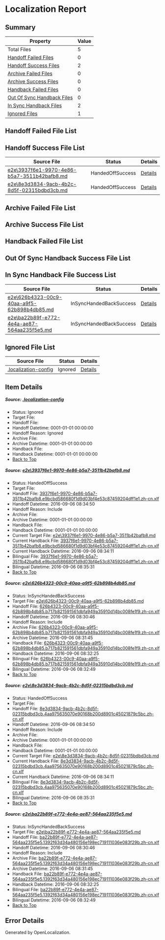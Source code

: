 # <a name='report-top'></a> Localization Report

## Summary
 Property | Value 
 -------- | ----- 
 Total Files | 5
[ Handoff Failed Files ](#handoff-failed-list)| 0
[ Handoff Success Files ](#handoff-success-list)| 2
[ Archive Failed Files ](#archive-failed-list)| 0
[ Archive Success Files ](#archive-success-list)| 0
[ Handback Failed Files ](#handback-failed-list)| 0
[ Out Of Sync Handback Files ](#outofsync-handback-success-list)| 0
[ In Sync Handback Files ](#insync-handback-success-list)| 2
[ Ignored Files ](#ignored-list)| 1

## <a name='handoff-failed-list'></a> Handoff Failed File List

## <a name='handoff-success-list'></a> Handoff Success File List
 Source File | Status | Details 
 ----------- | ------ | ------- 
 [e2e\3937f6e1-9970-4e86-b5a7-3511b42bafb8.md](https://github.com/OpenLocalizationTestOrg/ol-test0/blob/deb09a2ca822eb422627dcc288deddb1062f6b5f/e2e/3937f6e1-9970-4e86-b5a7-3511b42bafb8.md) | HandedOffSuccess | [Details](#e086007d22988cb52a607d98c2358b843c2c43251)
 [e2e\8e3d3834-9acb-4b2c-8d5f-02315bdbd3cb.md](https://github.com/OpenLocalizationTestOrg/ol-test0/blob/deb09a2ca822eb422627dcc288deddb1062f6b5f/e2e/8e3d3834-9acb-4b2c-8d5f-02315bdbd3cb.md) | HandedOffSuccess | [Details](#bf7d038f641de5380600e24839f9a6576efa9e8a3)

## <a name='archive-failed-list'></a> Archive Failed File List

## <a name='archive-success-list'></a> Archive Success File List

## <a name='handback-failed-list'></a> Handback Failed File List

## <a name='outofsync-handback-success-list'></a> Out Of Sync Handback Success File List

## <a name='insync-handback-success-list'></a> In Sync Handback File Success List
 Source File | Status | Details 
 ----------- | ------ | ------- 
 [e2e\626b4323-00c9-40aa-a9f5-62b898b4db85.md](https://github.com/OpenLocalizationTestOrg/ol-test0/blob/39979fc2eca5466896d188b359b79b2896e4c134/e2e/626b4323-00c9-40aa-a9f5-62b898b4db85.md) | InSyncHandedBackSuccess | [Details](#f035b7cf5a55ecbedbf278d857720526b6d183172)
 [e2e\ba22b89f-e772-4e4a-ae87-564aa235f5e5.md](https://github.com/OpenLocalizationTestOrg/ol-test0/blob/39979fc2eca5466896d188b359b79b2896e4c134/e2e/ba22b89f-e772-4e4a-ae87-564aa235f5e5.md) | InSyncHandedBackSuccess | [Details](#e4ff04bf09ec4ef70c02358b5d9054e523e56f7d4)

## <a name='ignored-list'></a> Ignored File List
 Source File | Status | Details 
 ----------- | ------ | ------- 
 [.localization-config](https://github.com/OpenLocalizationTestOrg/ol-test0/blob/deb09a2ca822eb422627dcc288deddb1062f6b5f/.localization-config) | Ignored | [Details](#3d4f252ac210baf56311d7e97dcc2db10974dbd20)

## Item Details
##### <a name='3d4f252ac210baf56311d7e97dcc2db10974dbd20'></a> Source: [.localization-config](https://github.com/OpenLocalizationTestOrg/ol-test0/blob/deb09a2ca822eb422627dcc288deddb1062f6b5f/.localization-config)
* Status: Ignored
* Target File: 
* Handoff File: 
* Handoff Datetime: 0001-01-01 00:00:00
* Handoff Reason: Ignored
* Archive File: 
* Archive Datetime: 0001-01-01 00:00:00
* Handback File: 
* Handback Datetime: 0001-01-01 00:00:00
* [Back to Top](#report-top)

##### <a name='e086007d22988cb52a607d98c2358b843c2c43251'></a> Source: [e2e\3937f6e1-9970-4e86-b5a7-3511b42bafb8.md](https://github.com/OpenLocalizationTestOrg/ol-test0/blob/deb09a2ca822eb422627dcc288deddb1062f6b5f/e2e/3937f6e1-9970-4e86-b5a7-3511b42bafb8.md)
* Status: HandedOffSuccess
* Target File: 
* Handoff File: [3937f6e1-9970-4e86-b5a7-3511b42bafb8.e9bcbd586680f1d9d03bf4e53c87459204dff1e1.zh-cn.xlf](https://github.com/OpenLocalizationTestOrg/ol-test0-handoff/blob/5a6a3c1eaed6d5b562ef221b795dfd2417c7536c/ol-handoff/OpenLocalizationTestOrg/ol-test0-zhcn/ci/ht/3937f6e1-9970-4e86-b5a7-3511b42bafb8.e9bcbd586680f1d9d03bf4e53c87459204dff1e1.zh-cn.xlf)
* Handoff Datetime: 2016-09-06 08:34:50
* Handoff Reason: Include
* Archive File: 
* Archive Datetime: 0001-01-01 00:00:00
* Handback File: 
* Handback Datetime: 0001-01-01 00:00:00
* Current Target File: [e2e\3937f6e1-9970-4e86-b5a7-3511b42bafb8.md](https://github.com/OpenLocalizationTestOrg/ol-test0-zhcn/blob/7cef1cc39b6a764d2e0a0e61a48cfbb3e50f2e4a/e2e/3937f6e1-9970-4e86-b5a7-3511b42bafb8.md)
* Current Handback File: [3937f6e1-9970-4e86-b5a7-3511b42bafb8.e9bcbd586680f1d9d03bf4e53c87459204dff1e1.zh-cn.xlf](https://github.com/OpenLocalizationTestOrg/ol-test0-handback/blob/41e935ec812206a6b6e599d9e5464ad38726fcb9/ol-handback/OpenLocalizationTestOrg/ol-test0-zhcn/ci/ht/3937f6e1-9970-4e86-b5a7-3511b42bafb8.e9bcbd586680f1d9d03bf4e53c87459204dff1e1.zh-cn.xlf)
* Current Handback Datetime: 2016-09-06 08:34:11
* Bilingual File: [3937f6e1-9970-4e86-b5a7-3511b42bafb8.e9bcbd586680f1d9d03bf4e53c87459204dff1e1.zh-cn.xlf](https://github.com/OpenLocalizationTestOrg/ol-test0-handback/blob/41e935ec812206a6b6e599d9e5464ad38726fcb9/ol-handback/OpenLocalizationTestOrg/ol-test0-zhcn/ci/ht/3937f6e1-9970-4e86-b5a7-3511b42bafb8.e9bcbd586680f1d9d03bf4e53c87459204dff1e1.zh-cn.xlf)
* Bilingual Datetime: 2016-09-06 08:35:31
* [Back to Top](#report-top)

##### <a name='f035b7cf5a55ecbedbf278d857720526b6d183172'></a> Source: [e2e\626b4323-00c9-40aa-a9f5-62b898b4db85.md](https://github.com/OpenLocalizationTestOrg/ol-test0/blob/39979fc2eca5466896d188b359b79b2896e4c134/e2e/626b4323-00c9-40aa-a9f5-62b898b4db85.md)
* Status: InSyncHandedBackSuccess
* Target File: [e2e\626b4323-00c9-40aa-a9f5-62b898b4db85.md](https://github.com/OpenLocalizationTestOrg/ol-test0-zhcn/blob/db998c8214717ee7f647fd8decd0d8c71152b061/e2e/626b4323-00c9-40aa-a9f5-62b898b4db85.md)
* Handoff File: [626b4323-00c9-40aa-a9f5-62b898b4db85.b717b821591561dbfa949a35910d14bc008fe1f9.zh-cn.xlf](https://github.com/OpenLocalizationTestOrg/ol-test0-handoff/blob/5891bcf9ce9a4a1ae729fa4e3f567b6805c6930c/ol-handoff/OpenLocalizationTestOrg/ol-test0-zhcn/ci/ht/626b4323-00c9-40aa-a9f5-62b898b4db85.b717b821591561dbfa949a35910d14bc008fe1f9.zh-cn.xlf)
* Handoff Datetime: 2016-09-06 08:30:46
* Handoff Reason: Include
* Archive File: [626b4323-00c9-40aa-a9f5-62b898b4db85.b717b821591561dbfa949a35910d14bc008fe1f9.zh-cn.xlf](https://github.com/OpenLocalizationTestOrg/ol-test0-handoff/blob/34f6e5b08fd815689391f1cabb00fb935e0687ba/ol-archive/OpenLocalizationTestOrg/ol-test0-zhcn/ci/ht/626b4323-00c9-40aa-a9f5-62b898b4db85.b717b821591561dbfa949a35910d14bc008fe1f9.zh-cn.xlf)
* Archive Datetime: 2016-09-06 08:31:45
* Handback File: [626b4323-00c9-40aa-a9f5-62b898b4db85.b717b821591561dbfa949a35910d14bc008fe1f9.zh-cn.xlf](https://github.com/OpenLocalizationTestOrg/ol-test0-handback/blob/8b2e1414ea6ad36e40b7aa2ac7edbe1eb2ad5069/ol-handback/OpenLocalizationTestOrg/ol-test0-zhcn/ci/ht/626b4323-00c9-40aa-a9f5-62b898b4db85.b717b821591561dbfa949a35910d14bc008fe1f9.zh-cn.xlf)
* Handback Datetime: 2016-09-06 08:32:25
* Bilingual File: [626b4323-00c9-40aa-a9f5-62b898b4db85.b717b821591561dbfa949a35910d14bc008fe1f9.zh-cn.xlf](https://github.com/OpenLocalizationTestOrg/ol-test0-handback/blob/8b2e1414ea6ad36e40b7aa2ac7edbe1eb2ad5069/ol-handback/OpenLocalizationTestOrg/ol-test0-zhcn/ci/ht/626b4323-00c9-40aa-a9f5-62b898b4db85.b717b821591561dbfa949a35910d14bc008fe1f9.zh-cn.xlf)
* Bilingual Datetime: 2016-09-06 08:32:49
* [Back to Top](#report-top)

##### <a name='bf7d038f641de5380600e24839f9a6576efa9e8a3'></a> Source: [e2e\8e3d3834-9acb-4b2c-8d5f-02315bdbd3cb.md](https://github.com/OpenLocalizationTestOrg/ol-test0/blob/deb09a2ca822eb422627dcc288deddb1062f6b5f/e2e/8e3d3834-9acb-4b2c-8d5f-02315bdbd3cb.md)
* Status: HandedOffSuccess
* Target File: 
* Handoff File: [8e3d3834-9acb-4b2c-8d5f-02315bdbd3cb.4aa975635070e90168b200d8901c45021879c5bc.zh-cn.xlf](https://github.com/OpenLocalizationTestOrg/ol-test0-handoff/blob/5a6a3c1eaed6d5b562ef221b795dfd2417c7536c/ol-handoff/OpenLocalizationTestOrg/ol-test0-zhcn/ci/ht/8e3d3834-9acb-4b2c-8d5f-02315bdbd3cb.4aa975635070e90168b200d8901c45021879c5bc.zh-cn.xlf)
* Handoff Datetime: 2016-09-06 08:34:50
* Handoff Reason: Include
* Archive File: 
* Archive Datetime: 0001-01-01 00:00:00
* Handback File: 
* Handback Datetime: 0001-01-01 00:00:00
* Current Target File: [e2e\8e3d3834-9acb-4b2c-8d5f-02315bdbd3cb.md](https://github.com/OpenLocalizationTestOrg/ol-test0-zhcn/blob/7cef1cc39b6a764d2e0a0e61a48cfbb3e50f2e4a/e2e/8e3d3834-9acb-4b2c-8d5f-02315bdbd3cb.md)
* Current Handback File: [8e3d3834-9acb-4b2c-8d5f-02315bdbd3cb.4aa975635070e90168b200d8901c45021879c5bc.zh-cn.xlf](https://github.com/OpenLocalizationTestOrg/ol-test0-handback/blob/41e935ec812206a6b6e599d9e5464ad38726fcb9/ol-handback/OpenLocalizationTestOrg/ol-test0-zhcn/ci/ht/8e3d3834-9acb-4b2c-8d5f-02315bdbd3cb.4aa975635070e90168b200d8901c45021879c5bc.zh-cn.xlf)
* Current Handback Datetime: 2016-09-06 08:34:11
* Bilingual File: [8e3d3834-9acb-4b2c-8d5f-02315bdbd3cb.4aa975635070e90168b200d8901c45021879c5bc.zh-cn.xlf](https://github.com/OpenLocalizationTestOrg/ol-test0-handback/blob/41e935ec812206a6b6e599d9e5464ad38726fcb9/ol-handback/OpenLocalizationTestOrg/ol-test0-zhcn/ci/ht/8e3d3834-9acb-4b2c-8d5f-02315bdbd3cb.4aa975635070e90168b200d8901c45021879c5bc.zh-cn.xlf)
* Bilingual Datetime: 2016-09-06 08:35:31
* [Back to Top](#report-top)

##### <a name='e4ff04bf09ec4ef70c02358b5d9054e523e56f7d4'></a> Source: [e2e\ba22b89f-e772-4e4a-ae87-564aa235f5e5.md](https://github.com/OpenLocalizationTestOrg/ol-test0/blob/39979fc2eca5466896d188b359b79b2896e4c134/e2e/ba22b89f-e772-4e4a-ae87-564aa235f5e5.md)
* Status: InSyncHandedBackSuccess
* Target File: [e2e\ba22b89f-e772-4e4a-ae87-564aa235f5e5.md](https://github.com/OpenLocalizationTestOrg/ol-test0-zhcn/blob/db998c8214717ee7f647fd8decd0d8c71152b061/e2e/ba22b89f-e772-4e4a-ae87-564aa235f5e5.md)
* Handoff File: [ba22b89f-e772-4e4a-ae87-564aa235f5e5.1392f63d34a480156e198ec719111036e083f29b.zh-cn.xlf](https://github.com/OpenLocalizationTestOrg/ol-test0-handoff/blob/5891bcf9ce9a4a1ae729fa4e3f567b6805c6930c/ol-handoff/OpenLocalizationTestOrg/ol-test0-zhcn/ci/ht/ba22b89f-e772-4e4a-ae87-564aa235f5e5.1392f63d34a480156e198ec719111036e083f29b.zh-cn.xlf)
* Handoff Datetime: 2016-09-06 08:30:46
* Handoff Reason: Include
* Archive File: [ba22b89f-e772-4e4a-ae87-564aa235f5e5.1392f63d34a480156e198ec719111036e083f29b.zh-cn.xlf](https://github.com/OpenLocalizationTestOrg/ol-test0-handoff/blob/34f6e5b08fd815689391f1cabb00fb935e0687ba/ol-archive/OpenLocalizationTestOrg/ol-test0-zhcn/ci/ht/ba22b89f-e772-4e4a-ae87-564aa235f5e5.1392f63d34a480156e198ec719111036e083f29b.zh-cn.xlf)
* Archive Datetime: 2016-09-06 08:31:45
* Handback File: [ba22b89f-e772-4e4a-ae87-564aa235f5e5.1392f63d34a480156e198ec719111036e083f29b.zh-cn.xlf](https://github.com/OpenLocalizationTestOrg/ol-test0-handback/blob/8b2e1414ea6ad36e40b7aa2ac7edbe1eb2ad5069/ol-handback/OpenLocalizationTestOrg/ol-test0-zhcn/ci/ht/ba22b89f-e772-4e4a-ae87-564aa235f5e5.1392f63d34a480156e198ec719111036e083f29b.zh-cn.xlf)
* Handback Datetime: 2016-09-06 08:32:25
* Bilingual File: [ba22b89f-e772-4e4a-ae87-564aa235f5e5.1392f63d34a480156e198ec719111036e083f29b.zh-cn.xlf](https://github.com/OpenLocalizationTestOrg/ol-test0-handback/blob/8b2e1414ea6ad36e40b7aa2ac7edbe1eb2ad5069/ol-handback/OpenLocalizationTestOrg/ol-test0-zhcn/ci/ht/ba22b89f-e772-4e4a-ae87-564aa235f5e5.1392f63d34a480156e198ec719111036e083f29b.zh-cn.xlf)
* Bilingual Datetime: 2016-09-06 08:32:49
* [Back to Top](#report-top)


## Error Details

Generated by OpenLocalization.
